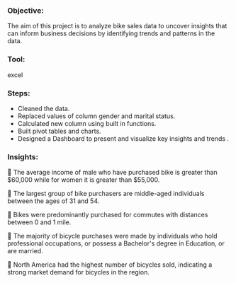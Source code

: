 ### Objective:
The aim of this project is to analyze bike sales data to uncover insights that can inform business decisions by identifying trends and patterns in the data.

### Tool:
excel

### Steps:
- Cleaned the data.
- Replaced values of column gender and marital status.
- Calculated new column using built in functions.
- Built pivot tables and charts.
- Designed a Dashboard to present and visualize key insights and trends .

### Insights:
📍 The average income of male who have purchased bike is greater than $60,000 while for women it is greater than $55,000.

📍 The largest group of bike purchasers are middle-aged individuals between the ages of 31 and 54.

📍 Bikes were predominantly purchased for commutes with distances between 0 and 1 mile.

📍 The majority of bicycle purchases were made by individuals who hold professional occupations, or possess a Bachelor's degree in Education, or are married.

📍 North America had the highest number of bicycles sold, indicating a strong market demand for bicycles in the region.
